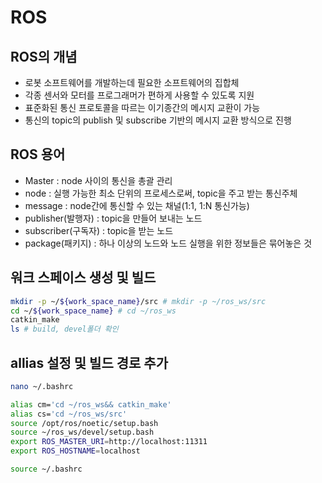 # ROS

## ROS의 개념
- 로봇 소프트웨어를 개발하는데 필요한 소프트웨어의 집합체
- 각종 센서와 모터를 프로그래머가 편하게 사용할 수 있도록 지원
- 표준화된 통신 프로토콜을 따르는 이기종간의 메시지 교환이 가능
- 통신의 topic의 publish 및 subscribe 기반의 메시지 교환 방식으로 진행

## ROS 용어
- Master : node 사이의 통신을 총괄 관리
- node : 실행 가능한 최소 단위의 프로세스로써, topic을 주고 받는 통신주체
- message : node간에 통신할 수 있는 채널(1:1, 1:N 통신가능)
- publisher(발행자) : topic을 만들어 보내는 노드
- subscriber(구독자) : topic을 받는 노드
- package(패키지) : 하나 이상의 노드와 노드 실행을 위한 정보들은 묶어놓은 것

## 워크 스페이스 생성 및 빌드
```bash
mkdir -p ~/${work_space_name}/src # mkdir -p ~/ros_ws/src
cd ~/${work_space_name} # cd ~/ros_ws
catkin_make
ls # build, devel폴더 확인
```

## allias 설정 및 빌드 경로 추가
```bash
nano ~/.bashrc

alias cm='cd ~/ros_ws&& catkin_make'
alias cs='cd ~/ros_ws/src'
source /opt/ros/noetic/setup.bash
source ~/ros_ws/devel/setup.bash
export ROS_MASTER_URI=http://localhost:11311
export ROS_HOSTNAME=localhost

source ~/.bashrc


